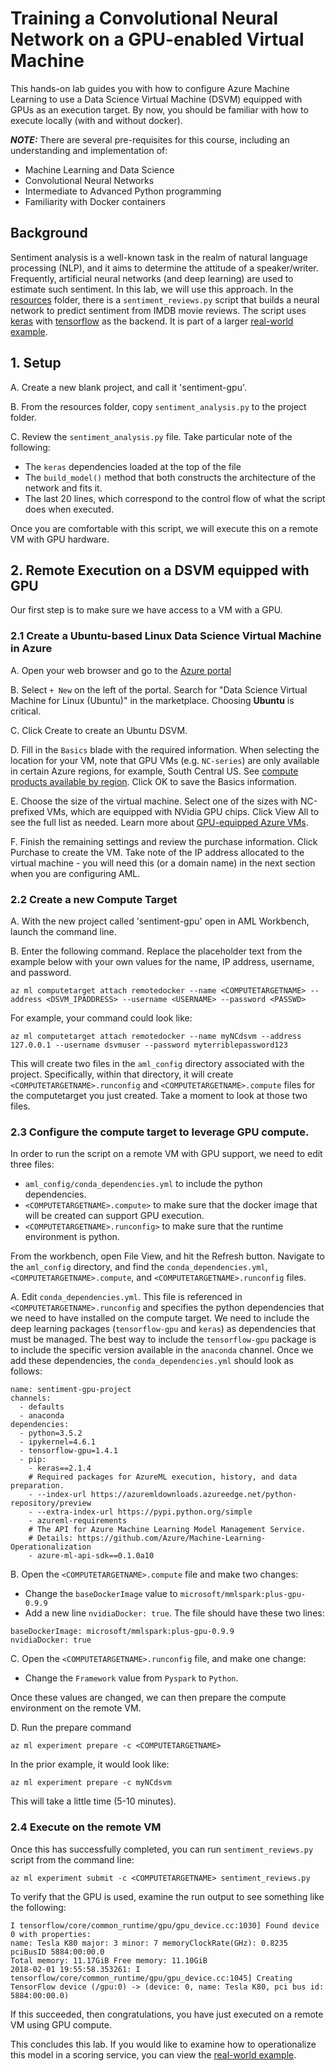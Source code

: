 # Training a Convolutional Neural Network on a GPU-enabled Virtual Machine

This hands-on lab guides you with how to configure Azure Machine Learning to use a Data Science Virtual Machine (DSVM) equipped with GPUs as an execution target. By now, you should be familiar with how to execute locally (with and without docker).

***NOTE:*** There are several pre-requisites for this course, including an understanding and implementation of: 
  *  Machine Learning and Data Science
  *  Convolutional Neural Networks
  *  Intermediate to Advanced Python programming
  *  Familiarity with Docker containers

## Background

Sentiment analysis is a well-known task in the realm of natural language processing (NLP), and it aims to determine the attitude of a speaker/writer. Frequently, artificial neural networks (and deep learning) are used to estimate such sentiment. In this lab, we will use this approach. In the [resources](resources) folder, there is a `sentiment_reviews.py` script that builds a neural network to predict sentiment from IMDB movie reviews. The script uses [keras](https://keras.io/) with [tensorflow](https://www.tensorflow.org/) as the backend. It is part
of a larger [real-world example](https://docs.microsoft.com/en-us/azure/machine-learning/preview/scenario-sentiment-analysis-deep-learning).

## 1. Setup

A. Create a new blank project, and call it 'sentiment-gpu'.

B. From the resources folder, copy `sentiment_analysis.py` to the project folder.

C. Review the `sentiment_analysis.py` file. Take particular note of the following:
  - The `keras` dependencies loaded at the top of the file
  - The `build_model()` method that both constructs the architecture of the network and fits it.
  - The last 20 lines, which correspond to the control flow of what the script does when executed.

Once you are comfortable with this script, we will execute this on a remote VM with GPU hardware.

## 2. Remote Execution on a DSVM equipped with GPU

Our first step is to make sure we have access to a VM with a GPU.

### 2.1 Create a Ubuntu-based Linux Data Science Virtual Machine in Azure

A. Open your web browser and go to the [Azure portal](https://portal.azure.com/)

B. Select `+ New` on the left of the portal.
Search for "Data Science Virtual Machine for Linux (Ubuntu)" in the marketplace. Choosing **Ubuntu** is critical.

C. Click Create to create an Ubuntu DSVM.

D. Fill in the `Basics` blade with the required information. When selecting the location for your VM, note that GPU VMs (e.g. `NC-series`) are only available in certain Azure regions, for example, South Central US. See [compute products available by region](https://azure.microsoft.com/en-us/regions/services/). Click OK to save the Basics information.

E. Choose the size of the virtual machine. Select one of the sizes with NC-prefixed VMs, which are equipped with NVidia GPU chips. Click View All to see the full list as needed. Learn more about [GPU-equipped Azure VMs](https://docs.microsoft.com/en-us/azure/virtual-machines/windows/sizes-gpu).

F. Finish the remaining settings and review the purchase information. Click Purchase to create the VM. Take note of the IP address allocated to the virtual machine - you will need this (or a domain name) in the next section when you are configuring AML. 

### 2.2 Create a new Compute Target

A. With the new project called 'sentiment-gpu' open in AML Workbench, launch the command line. 

B. Enter the following command. Replace the placeholder text from the example below with your own values for the name, IP address, username, and password. 

```az ml computetarget attach remotedocker --name <COMPUTETARGETNAME> --address <DSVM_IPADDRESS> --username <USERNAME> --password <PASSWD>```

For example, your command could look like:

```az ml computetarget attach remotedocker --name myNCdsvm --address 127.0.0.1 --username dsvmuser --password myterriblepassword123```

This will create two files in the `aml_config` directory associated with the project. Specifically, within that directory, it will create `<COMPUTETARGETNAME>.runconfig` and `<COMPUTETARGETNAME>.compute` files for the computetarget you just created. Take a moment to look at those two files.

### 2.3 Configure the compute target to leverage GPU compute.

In order to run the script on a remote VM with GPU support, we need to edit three files: 

- `aml_config/conda_dependencies.yml` to include the python dependencies.
- `<COMPUTETARGETNAME>.compute>` to make sure that the docker image that will be created can support GPU execution.
- `<COMPUTETARGETNAME>.runconfig>` to make sure that the runtime environment is python.

From the workbench, open File View, and hit the Refresh button. Navigate to the `aml_config` directory, and find the `conda_dependencies.yml`, `<COMPUTETARGETNAME>.compute`, and `<COMPUTETARGETNAME>.runconfig` files.


A. Edit `conda_dependencies.yml`. This file is referenced in `<COMPUTETARGETNAME>.runconfig` and specifies the python dependencies that we need to have installed on the compute target. We need to include the deep learning packages (`tensorflow-gpu` and `keras`) as dependencies that must be managed. The best way to include the `tensorflow-gpu` package is to include the specific version available in the `anaconda` channel. Once we add these dependencies, the `conda_dependencies.yml` should look as follows:

```
name: sentiment-gpu-project
channels:
  - defaults
  - anaconda
dependencies:
  - python=3.5.2
  - ipykernel=4.6.1
  - tensorflow-gpu=1.4.1
  - pip:
    - keras==2.1.4
    # Required packages for AzureML execution, history, and data preparation.
    - --index-url https://azuremldownloads.azureedge.net/python-repository/preview
    - --extra-index-url https://pypi.python.org/simple
    - azureml-requirements
    # The API for Azure Machine Learning Model Management Service.
    # Details: https://github.com/Azure/Machine-Learning-Operationalization
    - azure-ml-api-sdk==0.1.0a10  
```


B. Open the `<COMPUTETARGETNAME>.compute` file and make two changes:

- Change the `baseDockerImage` value to `microsoft/mmlspark:plus-gpu-0.9.9` 
- Add a new line `nvidiaDocker: true`. The file should have these two lines:

```
baseDockerImage: microsoft/mmlspark:plus-gpu-0.9.9
nvidiaDocker: true
```

C. Open the `<COMPUTETARGETNAME>.runconfig` file, and make one change:

- Change the `Framework` value from `Pyspark` to `Python`. 

Once these values are changed, we can then prepare the compute environment on the remote VM.

D. Run the prepare command 

```az ml experiment prepare -c <COMPUTETARGETNAME>```

In the prior example, it would look like:

```az ml experiment prepare -c myNCdsvm```

This will take a little time (5-10 minutes).

### 2.4 Execute on the remote VM

Once this has successfully completed, you can run `sentiment_reviews.py` script from the command line:

`az ml experiment submit -c <COMPUTETARGETNAME> sentiment_reviews.py`

To verify that the GPU is used, examine the run output to see something like the following:

```
I tensorflow/core/common_runtime/gpu/gpu_device.cc:1030] Found device 0 with properties:
name: Tesla K80 major: 3 minor: 7 memoryClockRate(GHz): 0.8235
pciBusID 5884:00:00.0
Total memory: 11.17GiB Free memory: 11.10GiB
2018-02-01 19:55:58.353261: I tensorflow/core/common_runtime/gpu/gpu_device.cc:1045] Creating TensorFlow device (/gpu:0) -> (device: 0, name: Tesla K80, pci bus id: 5884:00:00.0)
```

If this succeeded, then congratulations, you have just executed on a remote VM using GPU compute. 

This concludes this lab. If you would like to examine how to operationalize this model in a scoring service, you can view the [real-world example](https://docs.microsoft.com/en-us/azure/machine-learning/preview/scenario-sentiment-analysis-deep-learning).